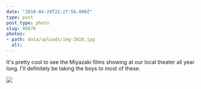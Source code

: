 ```yaml
---
date: "2018-04-29T22:27:56.000Z"
type: post 
post_type: photo
slug: 80876
photos: 
- path: data/uploads/img-3828.jpg
  alt: 
---
```

It&#39;s pretty cool to see the Miyazaki films showing at our local theater all year long. I&#39;ll definitely be taking the boys to most of these.


![](https://brandontreb.com/data/uploads/img-3828.jpg)
